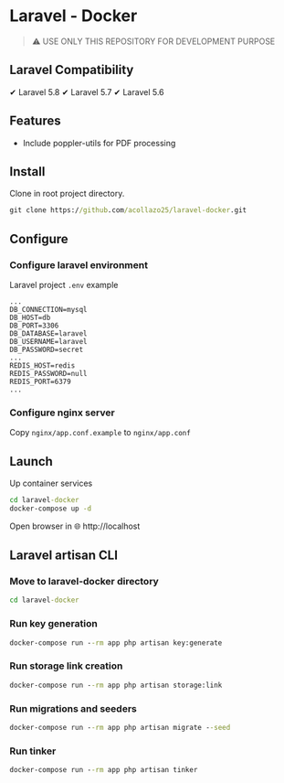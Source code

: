 # Laravel - Docker

> ⚠ USE ONLY THIS REPOSITORY FOR DEVELOPMENT PURPOSE

## Laravel Compatibility
✔ Laravel 5.8 ✔ Laravel 5.7 ✔ Laravel 5.6

## Features
-   Include poppler-utils for PDF processing

## Install
Clone in root project directory.
```cmd
git clone https://github.com/acollazo25/laravel-docker.git
```

## Configure

### Configure laravel environment
Laravel project `.env` example
```dotenv
...
DB_CONNECTION=mysql
DB_HOST=db
DB_PORT=3306
DB_DATABASE=laravel
DB_USERNAME=laravel
DB_PASSWORD=secret
...
REDIS_HOST=redis
REDIS_PASSWORD=null
REDIS_PORT=6379
...
```

### Configure nginx server
Copy `nginx/app.conf.example` to `nginx/app.conf`

## Launch
Up container services
```cmd
cd laravel-docker
docker-compose up -d
```
Open browser in 🌐 http://localhost


## Laravel artisan CLI

### Move to laravel-docker directory
```cmd
cd laravel-docker
```

### Run key generation
```cmd
docker-compose run --rm app php artisan key:generate
```

### Run storage link creation
```cmd
docker-compose run --rm app php artisan storage:link
```

### Run migrations and seeders
```cmd
docker-compose run --rm app php artisan migrate --seed
```

### Run tinker
```cmd
docker-compose run --rm app php artisan tinker
```
